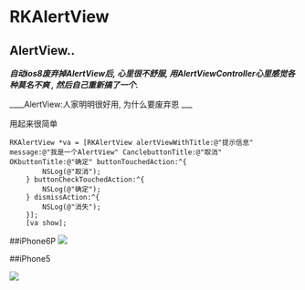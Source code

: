 # RKAlertView
## AlertView.. 
___自动ios8废弃掉AlertView后, 心里很不舒服, 用AlertViewController心里感觉各种莫名不爽 , 然后自己重新搞了一个.___

____AlertView:人家明明很好用, 为什么要废弃恩 ___


用起来很简单
```
RKAlertView *va = [RKAlertView alertViewWithTitle:@"提示信息" message:@"我是一个AlertView" CanclebuttonTitle:@"取消" OKbuttonTitle:@"确定" buttonTouchedAction:^{
        NSLog(@"取消");
    } buttonCheckTouchedAction:^{
        NSLog(@"确定");
    } dismissAction:^{
        NSLog(@"消失");
    }];
    [va show];

```
##iPhone6P
<img src="http://7xisto.com1.z0.glb.clouddn.com/4D2468E3-5390-44E8-B5D6-9D2D3485704F.png" />


##iPhone5

<img src="http://7xisto.com1.z0.glb.clouddn.com/84D81F59-FA2B-4007-A532-5CBDBEF3A307.png" />
